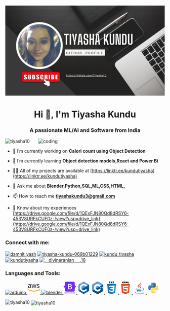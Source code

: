 ![logo](https://github.com/Tiyasha10/Tiyasha10/blob/main/Grey%20Black%20Paper%20Zine%20Beauty%20Influencer%20YouTube%20Banner%20(1).png)
<h1 align="center">Hi 👋, I'm Tiyasha Kundu</h1>
<h3 align="center">A passionate ML/AI and Software from India</h3>

<img align="right" alt="coding" width="400" src="https://c.tenor.com/PP9v7VIs6R4AAAAd/scaler-create-impact.gif">

<p align="left"> <img src="https://komarev.com/ghpvc/?username=tiyasha10&label=Profile%20views&color=0e75b6&style=flat" alt="tiyasha10" /> </p>

- 🔭 I’m currently working on **Calori count using Object Detection**

- 🌱 I’m currently learning **Object detection models,React and Power Bi**

- 👨‍💻 All of my projects are available at [https://linktr.ee/kundutiyasha](https://linktr.ee/kundutiyasha)

- 💬 Ask me about **Blender,Python,SQL,ML,CSS,HTML,**

- 📫 How to reach me **tiyashakundu3@gmail.com**

- 📄 Know about my experiences [https://drive.google.com/file/d/1QExFJN80Qd8dRSY6-453V8URFkCUF0z-/view?usp=drive_link](https://drive.google.com/file/d/1QExFJN80Qd8dRSY6-453V8URFkCUF0z-/view?usp=drive_link)

<h3 align="left">Connect with me:</h3>
<p align="left">
<a href="https://twitter.com/damnit_yash" target="blank"><img align="center" src="https://raw.githubusercontent.com/rahuldkjain/github-profile-readme-generator/master/src/images/icons/Social/twitter.svg" alt="damnit_yash" height="30" width="40" /></a>
<a href="https://linkedin.com/in/tiyasha-kundu-069b01229" target="blank"><img align="center" src="https://raw.githubusercontent.com/rahuldkjain/github-profile-readme-generator/master/src/images/icons/Social/linked-in-alt.svg" alt="tiyasha-kundu-069b01229" height="30" width="40" /></a>
<a href="https://stackoverflow.com/users/kundu_tiyasha" target="blank"><img align="center" src="https://raw.githubusercontent.com/rahuldkjain/github-profile-readme-generator/master/src/images/icons/Social/stack-overflow.svg" alt="kundu_tiyasha" height="30" width="40" /></a>
<a href="https://kaggle.com/kundutiyasha" target="blank"><img align="center" src="https://raw.githubusercontent.com/rahuldkjain/github-profile-readme-generator/master/src/images/icons/Social/kaggle.svg" alt="kundutiyasha" height="30" width="40" /></a>
<a href="https://instagram.com/__divineranian___.18" target="blank"><img align="center" src="https://raw.githubusercontent.com/rahuldkjain/github-profile-readme-generator/master/src/images/icons/Social/instagram.svg" alt="__divineranian___.18" height="30" width="40" /></a>
</p>

<h3 align="left">Languages and Tools:</h3>
<p align="left"> <a href="https://www.arduino.cc/" target="_blank" rel="noreferrer"> <img src="https://cdn.worldvectorlogo.com/logos/arduino-1.svg" alt="arduino" width="40" height="40"/> </a> <a href="https://aws.amazon.com" target="_blank" rel="noreferrer"> <img src="https://raw.githubusercontent.com/devicons/devicon/master/icons/amazonwebservices/amazonwebservices-original-wordmark.svg" alt="aws" width="40" height="40"/> </a> <a href="https://www.blender.org/" target="_blank" rel="noreferrer"> <img src="https://download.blender.org/branding/community/blender_community_badge_white.svg" alt="blender" width="40" height="40"/> </a> <a href="https://getbootstrap.com" target="_blank" rel="noreferrer"> <img src="https://raw.githubusercontent.com/devicons/devicon/master/icons/bootstrap/bootstrap-plain-wordmark.svg" alt="bootstrap" width="40" height="40"/> </a> <a href="https://www.cprogramming.com/" target="_blank" rel="noreferrer"> <img src="https://raw.githubusercontent.com/devicons/devicon/master/icons/c/c-original.svg" alt="c" width="40" height="40"/> </a> <a href="https://www.w3schools.com/cpp/" target="_blank" rel="noreferrer"> <img src="https://raw.githubusercontent.com/devicons/devicon/master/icons/cplusplus/cplusplus-original.svg" alt="cplusplus" width="40" height="40"/> </a> <a href="https://www.w3schools.com/css/" target="_blank" rel="noreferrer"> <img src="https://raw.githubusercontent.com/devicons/devicon/master/icons/css3/css3-original-wordmark.svg" alt="css3" width="40" height="40"/> </a> <a href="https://www.w3.org/html/" target="_blank" rel="noreferrer"> <img src="https://raw.githubusercontent.com/devicons/devicon/master/icons/html5/html5-original-wordmark.svg" alt="html5" width="40" height="40"/> </a> <a href="https://www.java.com" target="_blank" rel="noreferrer"> <img src="https://raw.githubusercontent.com/devicons/devicon/master/icons/java/java-original.svg" alt="java" width="40" height="40"/> </a> <a href="https://www.python.org" target="_blank" rel="noreferrer"> <img src="https://raw.githubusercontent.com/devicons/devicon/master/icons/python/python-original.svg" alt="python" width="40" height="40"/> </a> </p>

<p><img align="left" src="https://github-readme-stats.vercel.app/api/top-langs?username=tiyasha10&show_icons=true&locale=en&layout=compact" alt="tiyasha10" /></p>

<p>&nbsp;<img align="center" src="https://github-readme-stats.vercel.app/api?username=tiyasha10&show_icons=true&locale=en" alt="tiyasha10" /></p>
